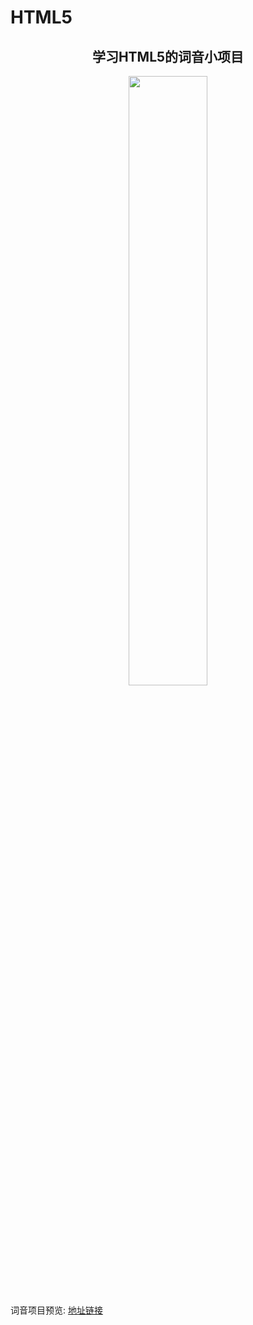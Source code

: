# HTML5
 
<div align="center">
  
  ##  学习HTML5的词音小项目
<img src="https://user-images.githubusercontent.com/81470896/160514657-7db9e297-23b9-4bc0-9f55-7e517783a4e2.png" width="50%" height="50%" />  
  </div>
  
词音项目预览: [地址链接](https://marsperl.github.io/ciyin/index.html)
